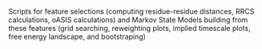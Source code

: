 Scripts for feature selections (computing residue-residue distances, RRCS calculations, oASIS calculations) and Markov State Models building from these features (grid searching, reweighting plots, implied timescale plots, free energy landscape, and bootstraping)

